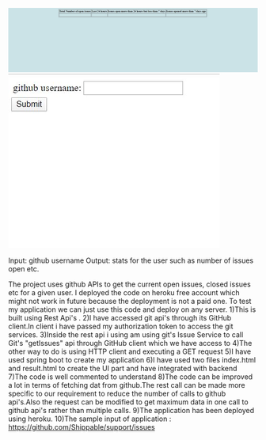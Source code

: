![](images/snip1.JPG)
![](images/snip2.JPG)

Input: github username
Output: stats for the user such as number of issues open etc.

The project uses github APIs to get the current open issues, closed issues etc for a given user. I deployed the code on heroku free account which might not work in future because the deployment is not a paid one. To test my application we can just use this code and deploy on any server. 
1)This is built using Rest Api's .
2)I have accessed git api's through its GitHub client.In client i have passed my authorization token to access the git services.
3)Inside the rest api i using am using git's Issue Service to call Git's "getIssues" api through GitHub client which we have access to
4)The other way to do is using 	HTTP client and executing a GET request 
5)I have used spring boot to create my application
6)I have used two files index.html and result.html to create the UI part and have integrated with backend
7)The code is well commented to understand
8)The code can be improved a lot in terms of fetching dat from github.The rest call can be made more specific to our requirement to reduce the number of calls to github api's.Also the request can be modified to get maximum data in one call to github api's rather than multiple calls.
9)The application has been deployed using heroku.
10)The sample input of application : https://github.com/Shippable/support/issues
